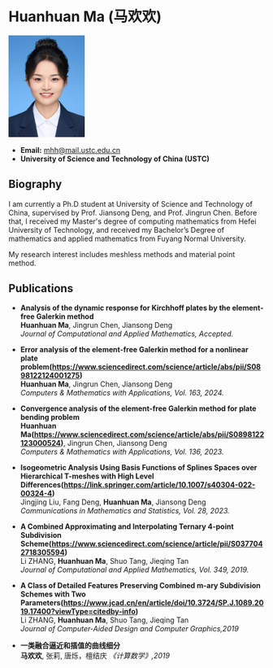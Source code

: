 # Huanhuan Ma (马欢欢)

<img src="photo.jpg" alt="photo" width="150"/>

- **Email:** [mhh@mail.ustc.edu.cn](mhh@mail.ustc.edu.cn) 
- **University of Science and Technology of China (USTC)**

## Biography
I am currently a Ph.D student at University of Science and Technology of China, supervised by Prof. Jiansong Deng, and Prof. Jingrun Chen. Before that, I received my Master's degree of computing mathematics from Hefei University of Technology, and received my Bachelor’s Degree of mathematics and applied mathematics from Fuyang Normal University.

My research interest includes meshless methods and material point method.

## Publications
- **Analysis of the dynamic response for Kirchhoff plates by the element-free Galerkin method**  
  **Huanhuan Ma**, Jingrun Chen, Jiansong Deng  
  *Journal of Computational and Applied Mathematics, Accepted.*

- **Error analysis of the element-free Galerkin method for a nonlinear plate problem(https://www.sciencedirect.com/science/article/abs/pii/S0898122124001275)**  
  **Huanhuan Ma**, Jingrun Chen, Jiansong Deng  
  *Computers & Mathematics with Applications, Vol. 163, 2024.*

- **Convergence analysis of the element-free Galerkin method for plate bending problem**  
  **Huanhuan Ma(https://www.sciencedirect.com/science/article/abs/pii/S0898122123000524)**, Jingrun Chen, Jiansong Deng  
  *Computers & Mathematics with Applications, Vol. 136, 2023.*

- **Isogeometric Analysis Using Basis Functions of Splines Spaces over Hierarchical T-meshes with High Level Differences(https://link.springer.com/article/10.1007/s40304-022-00324-4)**  
  Jingjing Liu, Fang Deng, **Huanhuan Ma**, Jiansong Deng    
  *Communications in Mathematics and Statistics, Vol. 28, 2023.*

- **A Combined Approximating and Interpolating Ternary 4-point Subdivision Scheme(https://www.sciencedirect.com/science/article/pii/S0377042718305594)**  
  Li ZHANG, **Huanhuan Ma**, Shuo Tang, Jieqing Tan  
  *Journal of Computational and Applied Mathematics, Vol. 349, 2019.*

- **A Class of Detailed Features Preserving Combined m-ary Subdivision Schemes with Two Parameters(https://www.jcad.cn/en/article/doi/10.3724/SP.J.1089.2019.17400?viewType=citedby-info)**  
  Li ZHANG, **Huanhuan Ma**, Shuo Tang, Jieqing Tan  
  *Journal of Computer-Aided Design and Computer Graphics,2019*

- **一类融合逼近和插值的曲线细分**  
  **马欢欢**, 张莉, 唐烁，檀结庆
  *《计算数学》,2019*


   
